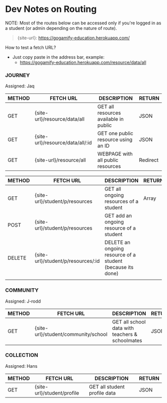 # Dev Notes on Routing

NOTE: Most of the routes below can be accessed only if you're logged in as a student (or admin depending on the nature of route).

> {site-url}: https://gogamify-education.herokuapp.com/

How to test a fetch URL?

- Just copy paste in the address bar, example:
  - https://gogamify-education.herokuapp.com/resource/data/all

### JOURNEY

Assigned: Jaq

| METHOD | FETCH URL                        | DESCRIPTION                           | RETURN   |
| ------ | -------------------------------- | ------------------------------------- | -------- |
| GET    | {site-url}/resource/data/all     | GET all resources available in public | JSON     |
| GET    | {site-url}/resource/data/all/:id | GET one public resource using an ID   | JSON     |
| GET    | {site-url}/resource/all          | WEBPAGE with all public resources     | Redirect |

| METHOD | FETCH URL                          | DESCRIPTION                                                | RETURN |
| ------ | ---------------------------------- | ---------------------------------------------------------- | ------ |
| GET    | {site-url}/student/p/resources     | GET all ongoing resources of a student                     | Array  |
| POST   | {site-url}/student/p/resources     | GET add an ongoing resource of a student                   |        |
| DELETE | {site-url}/student/p/resources/:id | DELETE an ongoing resource of a student (because its done) |        |
|        |                                    |                                                            |        |

### COMMUNITY

Assigned: J-rodd

| METHOD | FETCH URL                           | DESCRIPTION                                     | RETURN |
| ------ | ----------------------------------- | ----------------------------------------------- | ------ |
| GET    | {site-url}/student/community/school | GET all school data with teachers & schoolmates | JSON   |

### COLLECTION

Assigned: Hans

| METHOD | FETCH URL                  | DESCRIPTION                  | RETURN |
| ------ | -------------------------- | ---------------------------- | ------ |
| GET    | {site-url}/student/profile | GET all student profile data | JSON   |
